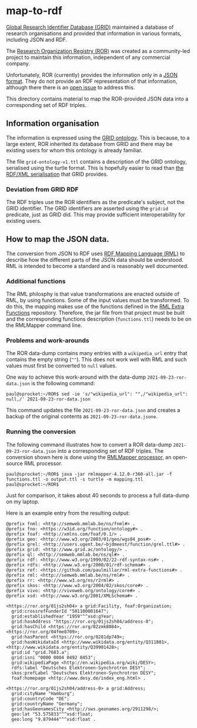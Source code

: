 # map-to-rdf

[Global Research Identifier Database (GRID)](https://www.grid.ac/)
maintained a database of research organisations and provided that
information in various formats, including JSON and RDF.

The [Research Organization Registry (ROR)](https://ror.org/) was
created as a community-led project to maintain this information,
independent of any commercial company.

Unfortunately, ROR (currently) provides the information only in a
[JSON format](https://ror.readme.io/docs/ror-data-structure).  They do
not provide an RDF representation of that information, although there
there is an [open issue](ror-community/ror-api#113) to address this.

This directory contains material to map the ROR-provided JSON data
into a corresponding set of RDF triples.

## Information organisation

The information is expressed using the [GRID
ontology](http://owlgred.lumii.lv/online_visualization/6thw).  This is
because, to a large extent, ROR inherited its database from GRID and
there may be existing users for whom this ontology is already
familiar.

The file `grid-ontology-v1.ttl` contains a description of the GRID
ontology, serialised using the turtle format.  This is hopefully
easier to read than [the RDF/XML
serialisation](https://grid.ac/ontology/grid-ontology-v1.rdf) that
GRID provides.

### Deviation from GRID RDF

The RDF triples use the ROR identifiers as the predicate's subject,
not the GRID identifier.  The GRID identifiers are asserted using the
`grid:id` predicate, just as GRID did.  This may provide sufficient
interoperability for existing users.

## How to map the JSON data.

The conversion from JSON to RDF uses [RDF Mapping Language
(RML)](https://rml.io/specs/rml/) to describe how the different parts
of the JSON data should be understood.  RML is intended to become a
standard and is reasonably well documented.

### Additional functions

The RML philosphy is that value transformations are enacted outside of
RML, by using functions.  Some of the input values must be
transformed.  To do this, the mapping makes use of the functions
defined in the [RML Extra
Functions](https://github.com/paulmillar/rml-extra-functions)
repository.  Therefore, the jar file from that project must be built
and the corresponding functions description (`functions.ttl`) needs to
be on the RMLMapper command line.

### Problems and work-arounds

The ROR data-dump contains many entries with a `wikipedia_url` entry
that contains the empty string (`""`).  This does not work well with
RML and such values must first be converted to `null` values.

One way to achieve this work-around with the data-dump
`2021-09-23-ror-data.json` is the following command:

```console
paul@sprocket:~/ROR$ sed -ie 's/"wikipedia_url": "",/"wikipedia_url": null,/' 2021-09-23-ror-data.json
```

This command updates the file `2021-09-23-ror-data.json` and creates a
backup of the original contents as `2021-09-23-ror-data.jsone`.

### Running the conversion

The following command illustrates how to convert a ROR data-dump
`2021-09-23-ror-data.json` into a corresponding set of RDF triples.
The conversion shown here is done using the [RMLMapper
processor](https://github.com/RMLio/rmlmapper-java), an open-source
RML processor.

```console
paul@sprocket:~/ROR$ java -jar rmlmapper-4.12.0-r360-all.jar -f functions.ttl -o output.ttl -s turtle -m mapping.ttl
paul@sprocket:~/ROR$
```

Just for comparison, it takes about 40 seconds to process a full
data-dump on my laptop.

Here is an example entry from the resulting output:

```turtle
@prefix fnml: <http://semweb.mmlab.be/ns/fnml#> .
@prefix fno: <https://w3id.org/function/ontology#> .
@prefix foaf: <http://xmlns.com/foaf/0.1/> .
@prefix geo: <http://www.w3.org/2003/01/geo/wgs84_pos#> .
@prefix grel: <http://users.ugent.be/~bjdmeest/function/grel.ttl#> .
@prefix grid: <http://www.grid.ac/ontology/> .
@prefix ql: <http://semweb.mmlab.be/ns/ql#> .
@prefix rdf: <http://www.w3.org/1999/02/22-rdf-syntax-ns#> .
@prefix rdfs: <http://www.w3.org/2000/01/rdf-schema#> .
@prefix ref: <https://github.com/paulmillar/rml-extra-functions#> .
@prefix rml: <http://semweb.mmlab.be/ns/rml#> .
@prefix rr: <http://www.w3.org/ns/r2rml#> .
@prefix skos: <http://www.w3.org/2004/02/skos/core#> .
@prefix vivo: <http://vivoweb.org/ontology/core#> .
@prefix xsd: <http://www.w3.org/2001/XMLSchema#> .

<https://ror.org/01js2sh04> a grid:Facility, foaf:Organization;
  grid:crossrefFunderId "501100001647";
  grid:establishedYear "1959"^^xsd:gYear;
  grid:hasAddress "https://ror.org/01js2sh04/address-0";
  grid:hasChild <https://ror.org/02zmk8084>, <https://ror.org/04fme8709>;
  grid:hasParent <https://ror.org/0281dp749>;
  grid:hasWikidataId <http://www.wikidata.org/entity/Q311801>, <http://www.wikidata.org/entity/Q39901428>;
  grid:id "grid.7683.a";
  grid:isni "0000 0004 0492 0453";
  grid:wikipediaPage <http://en.wikipedia.org/wiki/DESY>;
  rdfs:label "Deutsches Elektronen-Synchrotron DESY";
  skos:prefLabel "Deutsches Elektronen-Synchrotron DESY";
  foaf:homepage <http://www.desy.de/index_eng.html> .

<https://ror.org/01js2sh04/address-0> a grid:Address;
  grid:cityName "Hamburg";
  grid:countryCode "DE";
  grid:countryName "Germany";
  grid:hasGeonamesCity <http://sws.geonames.org/2911298/>;
  geo:lat "53.575833"^^xsd:float;
  geo:long "9.879444"^^xsd:float .
```
